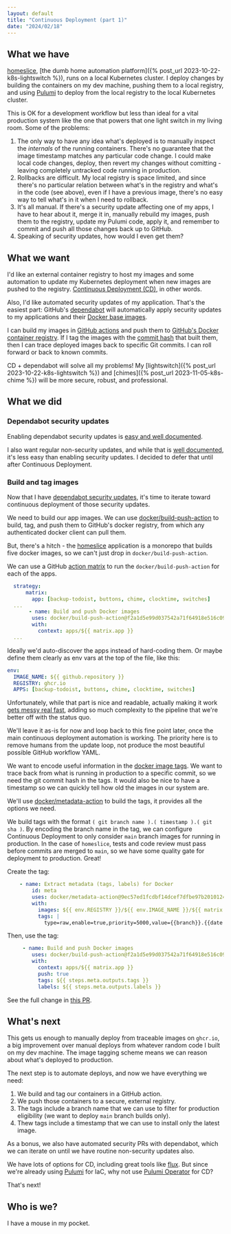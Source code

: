 ```yaml
---
layout: default
title: "Continuous Deployment (part 1)"
date: "2024/02/18"
---
```


## What we have

[homeslice](https://github.com/mikepartelow/homeslice), [the dumb home automation platform]({% post_url 2023-10-22-k8s-lightswitch %}), runs on a local Kubernetes cluster. I deploy changes by building the containers on my dev machine, pushing them to a local registry, and using [Pulumi](https://github.com/mikepartelow/homeslice/tree/main/pulumi) to deploy from the local registry to the local Kubernetes cluster. 

This is OK for a development workflow but less than ideal for a vital production system like the one that powers that one light switch in my living room. Some of the problems:

1. The only way to have any idea what's deployed is to manually inspect the _internals_ of the running containers. There's no guarantee that the image timestamp matches any particular code change. I could make local code changes, deploy, then revert my changes without comitting - leaving completely untracked code running in production.
1. Rollbacks are difficult. My local registry is space limited, and since there's no particular relation between what's in the registry and what's in the code (see above), even if I have a previous image, there's no easy way to tell what's in it when I need to rollback.
1. It's all manual. If there's a security update affecting one of my apps, I have to hear about it, merge it in, manually rebuild my images, push them to the registry, update my Pulumi code, apply it, and remember to commit and push all those changes back up to GitHub.
1. Speaking of security updates, how would I even get them?

## What we want

I'd like an external container registry to host my images and some automation to update my Kubernetes deployment when new images are pushed to the registry. [Continuous Deployment (CD)](https://en.wikipedia.org/wiki/Continuous_deployment), in other words. 

Also, I'd like automated security updates of my application. That's the easiest part: GitHub's [dependabot](https://github.com/dependabot) will automatically apply security updates to my applications and their [Docker base images](https://docs.docker.com/build/building/base-images/).

I can build my images in [GitHub actions](https://github.com/features/actions) and push them to [GitHub's Docker container registry](https://docs.github.com/en/packages/working-with-a-github-packages-registry/working-with-the-container-registry). If I tag the images with the [commit hash](https://git-scm.com/book/en/v2/Git-Basics-Viewing-the-Commit-History) that built them, then I can trace deployed images back to specific Git commits. I can roll forward or back to known commits.

CD + dependabot will solve all my problems! My [lightswitch]({% post_url 2023-10-22-k8s-lightswitch %}) and [chimes]({% post_url 2023-11-05-k8s-chime %}) will be more secure, robust, and professional.

## What we did

### Dependabot security updates

Enabling dependabot security updates is [easy and well documented](https://docs.github.com/en/code-security/dependabot/dependabot-security-updates/configuring-dependabot-security-updates#).  

I also want regular non-security updates, and while that is [well documented](https://docs.github.com/en/code-security/dependabot/dependabot-version-updates/about-dependabot-version-updates), it's less easy than enabling security updates. I decided to defer that until after Continuous Deployment.

### Build and tag images 

Now that I have [dependabot security updates](https://github.com/mikepartelow/homeslice/pull/11), it's time to iterate toward continuous deployment of those security updates.

We need to build our app images. We can use [docker/build-push-action](https://github.com/docker/build-push-action) to build, tag, and push them to GitHub's docker registry, from which any authenticated docker client can pull them.

But, there's a hitch - the [homeslice](https://github.com/mikepartelow/homeslice/tree/main/apps) application is a monorepo that builds five docker images, so we can't just drop in `docker/build-push-action`.

We can use a GitHub [action matrix](https://docs.github.com/en/actions/using-jobs/using-a-matrix-for-your-jobs) to run the `docker/build-push-action` for each of the apps.

```yaml
  strategy:
      matrix:
        app: [backup-todoist, buttons, chime, clocktime, switches]
  ...
       - name: Build and push Docker images
        uses: docker/build-push-action@f2a1d5e99d037542a71f64918e516c093c6f3fc4
        with:
          context: apps/${{ matrix.app }}
  ...
```

Ideally we'd auto-discover the apps instead of hard-coding them. Or maybe define them clearly as env vars at the top of the file, like this:

```yaml
env:
  IMAGE_NAME: ${{ github.repository }}
  REGISTRY: ghcr.io
  APPS: [backup-todoist, buttons, chime, clocktime, switches]
```

Unfortunately, while that part is nice and readable, actually making it work [gets messy real fast](https://stackoverflow.com/questions/74072206/github-actions-use-variables-in-matrix-definition), adding so much complexity to the pipeline that we're better off with the status quo.

 We'll leave it as-is for now and loop back to this fine point later, once the main continuous deployment automation is working. The priority here is to remove humans from the update loop, not produce the most beautiful possible GitHub workflow YAML. 

We want to encode useful information in the [docker image tags](https://docs.docker.com/engine/reference/commandline/image_tag/). We want to trace back from what is running in production to a specific commit, so we need the git commit hash in the tags. It would also be nice to have a timestamp so we can quickly tell how old the images in our system are.

We'll use [docker/metadata-action](https://github.com/docker/metadata-action) to build the tags, it provides all the options we need.

We build tags with the format `( git branch name ).( timestamp ).( git sha )`. By encoding the branch name in the tag, we can configure Continuous Deployment to only consider `main` branch images for running in production. In the case of `homeslice`, tests and code review must pass before commits are merged to `main`, so we have some quality gate for deployment to production. Great!

Create the tag:

```yaml
    - name: Extract metadata (tags, labels) for Docker
        id: meta
        uses: docker/metadata-action@9ec57ed1fcdbf14dcef7dfbe97b2010124a938b7
        with:
          images: ${{ env.REGISTRY }}/${{ env.IMAGE_NAME }}/${{ matrix.app }}
          tags: |
            type=raw,enable=true,priority=5000,value={{branch}}.{{date 'YYYYMMDD-HHmmss' tz='Pacific/Los Angeles'}}.{{sha}}
```

Then, use the tag:

```yaml
     - name: Build and push Docker images
        uses: docker/build-push-action@f2a1d5e99d037542a71f64918e516c093c6f3fc4
        with:
          context: apps/${{ matrix.app }}
          push: true
          tags: ${{ steps.meta.outputs.tags }}
          labels: ${{ steps.meta.outputs.labels }}
```

See the full change in [this PR](https://github.com/mikepartelow/homeslice/pull/15/files).

## What's next

This gets us enough to manually deploy from traceable images on `ghcr.io`, a big improvement over manual deploys from whatever random code I built on my dev machine. The image tagging scheme means we can reason about what's deployed to production.  

The next step is to automate deploys, and now we have everything we need:

1. We build and tag our containers in a GitHub action.
1. We push those containers to a secure, external registry.
1. The tags include a branch name that we can use to filter for production eligibility (we want to deploy `main` branch builds only).
1. Thew tags include a timestamp that we can use to install only the latest image.

As a bonus, we also have automated security PRs with dependabot, which we can iterate on until we have routine non-security updates also.

We have lots of options for CD, including great tools like [flux](https://fluxcd.io). But since we're already using [Pulumi](https://www.pulumi.com) for IaC, why not use [Pulumi Operator](https://www.pulumi.com/docs/using-pulumi/continuous-delivery/pulumi-kubernetes-operator/) for CD?

That's next!

## Who is we?

I have a mouse in my pocket.
